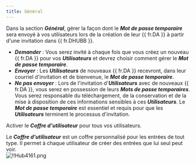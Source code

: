 ```yaml
---
title: Général
---
```

Dans la section ***Général***, gérer la façon dont le ***Mot de passe temporaire*** sera envoyé à vos utilisateurs lors de la création de leur {{ fr.DA }} à partir d'une invitation dans {{ fr.DHUBB }}.  

* ***Demander*** : Vous serez invité à chaque fois que vous créez un nouveau {{ fr.DA }} pour vos ***Utilisateurs*** et devrez choisir comment gérer le ***Mot de passe temporaire***.  
* ***Envoyer*** : Les ***Utilisateurs*** de nouveaux {{ fr.DA }} recevront, dans leur courriel d'invitation et de bienvenue, le ***Mot de passe temporaire***.  
* ***Ne pas envoyer*** : Lors de l'invitation d'***Utilisateurs*** avec de nouveaux {{ fr.DA }}, vous serez en possession de leurs ***Mots de passe temporaires***. Vous serez responsable du téléchargement, de la conservation et de la mise à disposition de ces informations sensibles à ces ***Utilisateurs***. Le ***Mot de passe temporaire*** est essentiel et requis pour que les ***Utilisateurs*** terminent le processus d'invitation.  

Activer le ***Coffre d'utilisateur*** pour tous vos utilisateurs.  

Le ***Coffre d'utilisateur*** est un coffre personnalisé pour les entrées de tout type. Il permet à chaque utilisateur de créer des entrées que lui seul peut voir.  
![!!Hub4161.png](https://webdevolutions.azureedge.net/docs/fr/hub/Hub4161.png) 
